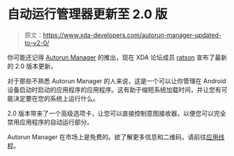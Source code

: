 # 自动运行管理器更新至 2.0 版

> 原文：<https://www.xda-developers.com/autorun-manager-updated-to-v2-0/>

你可能还记得 [Autorun Manager](http://www.xda-developers.com/android/control-your-startup-apps-with-autorun-killer/) 的推出，现在 XDA 论坛成员 [ratson](http://forum.xda-developers.com/member.php?u=2125892) 宣布了最新的 2.0 版本更新。

对于那些不熟悉 Autorun Manager 的人来说，这是一个可以让你管理在 Android 设备启动时启动的应用程序的应用程序。这有助于缩短系统加载时间，并让您有可能决定要在您的系统上运行什么。

2.0 版本带来了一个高级选项卡，让您可以直接控制意图接收器，以便您可以完全禁用应用程序的自动运行部分。

Autorun Manager 在市场上是免费的。欲了解更多信息和二维码，请前往[应用线程](http://forum.xda-developers.com/showthread.php?t=783906)。